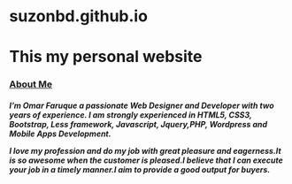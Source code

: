 # suzonbd.github.io
<h1>This my personal website</h1>
<h3><a href="http://omar-faruque-suzon.github.io/">About Me</a></h3>
<h5>I’m Omar Faruque a passionate Web Designer and Developer with two years of experience. I am strongly experienced in HTML5, CSS3, Bootstrap, Less framework, Javascript, Jquery,PHP, Wordpress and Mobile Apps Development.

I love my profession and do my job with great pleasure and eagerness.It is so awesome when the customer is pleased.I believe that I can execute your job in a timely manner.I aim to provide a good output for buyers.

</h5>


